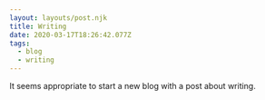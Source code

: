 ```yaml
---
layout: layouts/post.njk
title: Writing
date: 2020-03-17T18:26:42.077Z
tags:
  - blog
  - writing
---
```

It seems appropriate to start a new blog with a post about writing.
